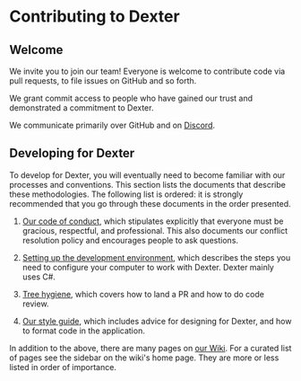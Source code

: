 # Contributing to Dexter

Welcome
-------

We invite you to join our team! Everyone is welcome to contribute code via pull requests, to file issues on GitHub and so forth.

We grant commit access to people who have gained our trust and demonstrated a commitment to Dexter.

We communicate primarily over GitHub and on [Discord](https://discord.gg/DBS664yjWN).

Developing for Dexter
----------------------

To develop for Dexter, you will eventually need to become familiar with our processes and conventions. This section lists the documents that describe these methodologies. The following list is ordered: it is strongly recommended that you go through these documents in the order presented.

1. [Our code of conduct](CODE_OF_CONDUCT.md), which stipulates explicitly that everyone must be gracious, respectful, and professional. This also documents our conflict resolution policy and encourages people to ask questions.

2. [Setting up the development environment](https://github.com/FeroxFoxxo/DexterMASZ/wiki/Setting-Up-The-Development-Environment), which describes the steps you need to configure your computer to work with Dexter. Dexter mainly uses C#.

3. [Tree hygiene](https://github.com/FeroxFoxxo/DexterMASZ/wiki/Tree-Hygiene), which covers how to land a PR and how to do code review.

4. [Our style guide](https://github.com/FeroxFoxxo/DexterMASZ/wiki/Style-Guide), which includes advice for designing for Dexter, and how to format code in the application.

In addition to the above, there are many pages on [our Wiki](https://github.com/FeroxFoxxo/DexterMASZ/wiki/). For a curated list of pages see the sidebar
on the wiki's home page. They are more or less listed in order of importance.
